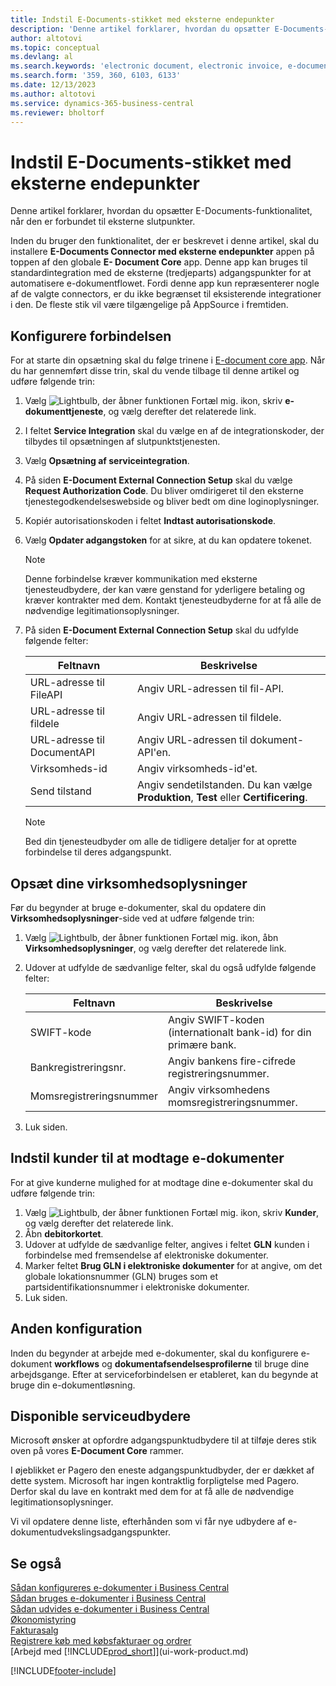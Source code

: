```yaml
---
title: Indstil E-Documents-stikket med eksterne endepunkter
description: 'Denne artikel forklarer, hvordan du opsætter E-Documents-funktionalitet, når den er forbundet til eksterne slutpunkter.'
author: altotovi
ms.topic: conceptual
ms.devlang: al
ms.search.keywords: 'electronic document, electronic invoice, e-document, e-invoice, access-point, endpoint'
ms.search.form: '359, 360, 6103, 6133'
ms.date: 12/13/2023
ms.author: altotovi
ms.service: dynamics-365-business-central
ms.reviewer: bholtorf
---
```


# <a name="set-the-e-documents-connector-with-external-endpoints"></a>Indstil E-Documents-stikket med eksterne endepunkter

Denne artikel forklarer, hvordan du opsætter E-Documents-funktionalitet, når den er forbundet til eksterne slutpunkter.

Inden du bruger den funktionalitet, der er beskrevet i denne artikel, skal du installere **E-Documents Connector med eksterne endepunkter** appen på toppen af ​​den globale **E- Document Core** app. Denne app kan bruges til standardintegration med de eksterne (tredjeparts) adgangspunkter for at automatisere e-dokumentflowet. Fordi denne app kun repræsenterer nogle af de valgte connectors, er du ikke begrænset til eksisterende integrationer i den. De fleste stik vil være tilgængelige på AppSource i fremtiden.

## <a name="set-up-the-connection"></a>Konfigurere forbindelsen

For at starte din opsætning skal du følge trinene i [E-document core app](finance-how-setup-edocuments.md). Når du har gennemført disse trin, skal du vende tilbage til denne artikel og udføre følgende trin:

1. Vælg ![Lightbulb, der åbner funktionen Fortæl mig.](media/ui-search/search_small.png "Fortæl mig, hvad du vil foretage dig") ikon, skriv **e-dokumenttjeneste**, og vælg derefter det relaterede link.
2. I feltet **Service Integration** skal du vælge en af de integrationskoder, der tilbydes til opsætningen af slutpunktstjenesten.
3. Vælg **Opsætning af serviceintegration**.
4. På siden **E-Document External Connection Setup** skal du vælge **Request Authorization Code**. Du bliver omdirigeret til den eksterne tjenestegodkendelseswebside og bliver bedt om dine loginoplysninger.
5. Kopiér autorisationskoden i feltet **Indtast autorisationskode**.
6. Vælg **Opdater adgangstoken** for at sikre, at du kan opdatere tokenet.

    > [!NOTE]
    > Denne forbindelse kræver kommunikation med eksterne tjenesteudbydere, der kan være genstand for yderligere betaling og kræver kontrakter med dem. Kontakt tjenesteudbyderne for at få alle de nødvendige legitimationsoplysninger.

7. På siden **E-Document External Connection Setup** skal du udfylde følgende felter:

    | Feltnavn | Beskrivelse |
    |---|---|
    | URL-adresse til FileAPI | Angiv URL-adressen til fil-API. |
    | URL-adresse til fildele | Angiv URL-adressen til fildele. |
    | URL-adresse til DocumentAPI | Angiv URL-adressen til dokument-API'en. |
    | Virksomheds-id | Angiv virksomheds-id'et. |
    | Send tilstand | Angiv sendetilstanden. Du kan vælge **Produktion**, **Test** eller **Certificering**. |

    > [!NOTE]
    > Bed din tjenesteudbyder om alle de tidligere detaljer for at oprette forbindelse til deres adgangspunkt.

## <a name="set-up-company-information"></a>Opsæt dine virksomhedsoplysninger

Før du begynder at bruge e-dokumenter, skal du opdatere din **Virksomhedsoplysninger**-side ved at udføre følgende trin:

1. Vælg ![Lightbulb, der åbner funktionen Fortæl mig.](media/ui-search/search_small.png "Fortæl mig, hvad du vil foretage dig") ikon, åbn **Virksomhedsoplysninger**, og vælg derefter det relaterede link.
2. Udover at udfylde de sædvanlige felter, skal du også udfylde følgende felter:

    | Feltnavn | Beskrivelse |
    |---|---|
    | SWIFT-kode | Angiv SWIFT-koden (internationalt bank-id) for din primære bank. |
    | Bankregistreringsnr. | Angiv bankens fire-cifrede registreringsnummer. |
    | Momsregistreringsnummer | Angiv virksomhedens momsregistreringsnummer. |

3. Luk siden.

## <a name="set-up-customers-to-receive-e-documents"></a>Indstil kunder til at modtage e-dokumenter

For at give kunderne mulighed for at modtage dine e-dokumenter skal du udføre følgende trin:

1. Vælg ![Lightbulb, der åbner funktionen Fortæl mig.](media/ui-search/search_small.png "Fortæl mig, hvad du vil foretage dig") ikon, skriv **Kunder**, og vælg derefter det relaterede link.
2. Åbn **debitorkortet**.
3. Udover at udfylde de sædvanlige felter, angives i feltet **GLN** kunden i forbindelse med fremsendelse af elektroniske dokumenter.
4. Marker feltet **Brug GLN i elektroniske dokumenter** for at angive, om det globale lokationsnummer (GLN) bruges som et partsidentifikationsnummer i elektroniske dokumenter.
5. Luk siden.

## <a name="other-setup"></a>Anden konfiguration

Inden du begynder at arbejde med e-dokumenter, skal du konfigurere e-dokument **workflows** og **dokumentafsendelsesprofilerne** til bruge dine arbejdsgange. Efter at serviceforbindelsen er etableret, kan du begynde at bruge din e-dokumentløsning.

## <a name="available-service-providers"></a>Disponible serviceudbydere

Microsoft ønsker at opfordre adgangspunktudbydere til at tilføje deres stik oven på vores **E-Document Core** rammer.

I øjeblikket er Pagero den eneste adgangspunktudbyder, der er dækket af dette system. Microsoft har ingen kontraktlig forpligtelse med Pagero. Derfor skal du lave en kontrakt med dem for at få alle de nødvendige legitimationsoplysninger.

Vi vil opdatere denne liste, efterhånden som vi får nye udbydere af e-dokumentudvekslingsadgangspunkter.

## <a name="see-also"></a>Se også

[Sådan konfigureres e-dokumenter i Business Central](finance-how-setup-edocuments.md)  
[Sådan bruges e-dokumenter i Business Central](finance-how-use-edocuments.md)  
[Sådan udvides e-dokumenter i Business Central](/dynamics365/business-central/dev-itpro/developer/devenv-extend-edocuments)  
[Økonomistyring](finance.md)  
[Fakturasalg](sales-how-invoice-sales.md)  
[Registrere køb med købsfakturaer og ordrer](purchasing-how-record-purchases.md)  
[Arbejd med [!INCLUDE[prod_short](includes/prod_short.md)]](ui-work-product.md)

[!INCLUDE[footer-include](includes/footer-banner.md)]
